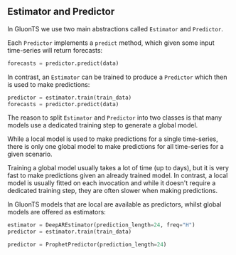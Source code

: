 


## Estimator and Predictor

In GluonTS we use two main abstractions called `Estimator` and `Predictor`.

Each `Predictor` implements a `predict` method, which given some input time-series will return forecasts:

```py
forecasts = predictor.predict(data)
```

In contrast, an `Estimator` can be trained to produce a `Predictor` which then is used to make predictions:

```py
predictor = estimator.train(train_data)
forecasts = predictor.predict(data)
```

The reason to split `Estimator` and `Predictor` into two classes is that many models use a dedicated training step to generate a global model.

While a local model is used to make predictions for a single time-series, there is only one global model to make predictions for all time-series for a given scenario.

Training a global model usually takes a lot of time (up to days), but it is very fast to make predictions given an already trained model. In contrast, a local model is usually fitted on each invocation and while it doesn't require a dedicated training step, they are often slower when making predictions.

In GluonTS models that are local are available as predictors, whilst global models are offered as estimators:

```py
estimator = DeepAREstimator(prediction_length=24, freq="H")
predictor = estimator.train(train_data)

predictor = ProphetPredictor(prediction_length=24)
```